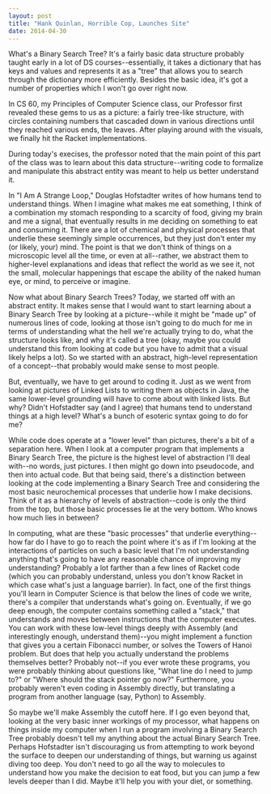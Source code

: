 ```yaml
---
layout: post
title: "Hank Quinlan, Horrible Cop, Launches Site"
date: 2014-04-30
---
```



What's a Binary Search Tree? It's a fairly basic data structure probably taught early in a lot of DS courses--essentially, it takes a 
dictionary that has keys and values and represents it as a "tree" that allows you to search through the dictionary more efficiently. 
Besides the basic idea, it's got a number of properties which I won't go over right now.

In CS 60, my Principles of Computer Science class, our Professor first revealed these gems to us as a picture: a fairly tree-like 
structure, with circles containing numbers that cascaded down in various directions until they reached various ends, the leaves. 
After playing around with the visuals, we finally hit the Racket implementations. 

During today's execises, the professor noted that the main point of this part of the class was to learn about this data structure--writing 
code to formalize and manipulate this abstract entity was meant to help us better understand it. 

In "I Am A Strange Loop," Douglas Hofstadter writes of how humans tend to understand things. When I imagine what makes me eat something, 
I think of a combination my stomach responding to a scarcity of food, giving my brain and me a signal, that eventually results in me 
deciding on something to eat and consuming it. There are a lot of chemical and physical processes that underlie these seemingly simple
occurrences, but they just don't enter my (or likely, your) mind. The point is that we don't think of things on a microscopic level all 
the time, or even at all--rather, we abstract them to higher-level explanations and ideas that reflect the world as we see it, not the 
small, molecular happenings that escape the ability of the naked human eye, or mind, to perceive or imagine. 

Now what about Binary Search Trees? Today, we started off with an abstract entity. It makes sense that I would want to start learning 
about a Binary Search Tree by looking at a picture--while it might be "made up" of numerous lines of code, looking at those isn't going 
to do much for me in terms of understanding what the hell we're actually trying to do, what the structure looks like, and why it's 
called a tree (okay, maybe you could understand this from looking at code but you have to admit that a visual likely helps a lot). 
So we started with an abstract, high-level representation of a concept--that probably would make sense to most people. 

But, eventually, we have to get around to coding it. Just as we went from looking at pictures of Linked Lists to writing them as 
objects in Java, the same lower-level grounding will have to come about with linked lists. But why? Didn't Hofstadter say (and I agree) 
that humans tend to understand things at a high level? What's a bunch of esoteric syntax going to do for me? 

While code does operate at a "lower level" than pictures, there's a bit of a separation here. When I look at a computer program that 
implements a Binary Search Tree, the picture is the highest level of abstraction I'll deal with--no words, just pictures. I then 
might go down into pseudocode, and then into actual code. But that being said, there's a distinction between looking at the code 
implementing a Binary Search Tree and considering the most basic neurochemical processes that underlie how I make decisions. Think 
of it as a hierarchy of levels of abstraction--code is only the third from the top, but those basic processes lie at the very bottom. 
Who knows how much lies in between? 

In computing, what are these "basic processes" that underlie everything--how far do I have to go to reach the point where it's as if 
I'm looking at the interactions of particles on such a basic level that I'm not understanding anything that's going to have any 
reasonable chance of improving my understanding? Probably a lot farther than a few lines of Racket code (which you can probably 
understand, unless you don't know Racket in which case what's just a language barrier). In fact, one of the first things you'll 
learn in Computer Science is that below the lines of code we write, there's a compiler that understands what's going on. Eventually, 
if we go deep enough, the computer contains something called a "stack," that understands and moves between instructions that the 
computer executes. You can work with these low-level things deeply with Assembly (and interestingly enough, understand them)--you 
might implement a function that gives you a certain Fibonacci number, or solves the Towers of Hanoi problem. But does that help 
you actually understand the problems themselves better? Probably not--if you ever wrote these programs, you were probably thinking 
about questions like, "What line do I need to jump to?" or "Where should the stack pointer go now?" Furthermore, you probably 
weren't even coding in Assembly directly, but translating a program from another language (say, Python) to Assembly. 

So maybe we'll make Assembly the cutoff here. If I go even beyond that, looking at the very basic inner workings of my processor, 
what happens on things inside my computer when I run a program involving a Binary Search Tree probably doesn't tell my anything 
about the actual Binary Search Tree. Perhaps Hofstadter isn't discouraging us from attempting to work beyond the surface to deepen 
our understanding of things, but warning us against diving too deep. You don't need to go all the way to molecules to understand 
how you make the decision to eat food, but you can jump a few levels deeper than I did. Maybe it'll help you with your diet, or 
something.
